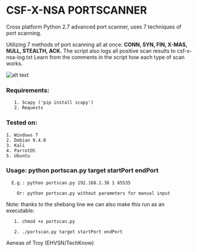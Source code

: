 # CSF-X-NSA PORTSCANNER 

Cross platform Python 2.7 advanced port scanner, uses 7 techniques of port scanning.

Utilizing 7 methods of port scanning all at once:
**CONN, SYN, FIN, X-MAS, NULL, STEALTH, ACK.**
The script also logs all positive scan results to csf-x-nsa-log.txt
Learn from the comments in the script how each type of scan works.

![alt text](https://raw.githubusercontent.com/aeneasoftroy/python-cross-platform-csf-x-nsa-port-scanner/master/csf-x-nsa-2.jpg)

### Requirements: 
       1. Scapy ('pip install scapy')
       2. Requests
            
              
### Tested on: 

    1. Windows 7
    2. Debian 9.4.0
    3. Kali
    4. ParrotOS
    5. Ubuntu


### Usage: python portscan.py target startPort endPort


      E.g.: python portscan.py 192.168.1.36 1 65535
      
        Or: python portscan.py without parameters for manual input


Note: thanks to the shebang line we can also make this run as an executable: 

       1. chmod +x portscan.py
       
       2. ./portscan.py target startPort endPort

Aeneas of Troy (EHVSN/TechKnow)
